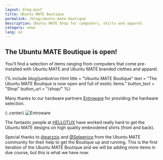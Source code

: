 ```yaml
---
layout: blog-post
title: Ubuntu MATE Boutique
permalink: /blog/ubuntu-mate-boutique
description: Ubuntu MATE Shop for computers, shirts and apparel
category: news
lang: en
---
```


## The Ubuntu MATE Boutique is open!

You'll find a selection of items ranging from computers that come pre-installed with Ubuntu MATE and Ubuntu
MATE branded clothes and apparel.

{% include blog/jumbotron.html
    title = "Ubuntu MATE Boutique"
    text = "The Ubuntu MATE Boutique is now open and full of exotic items."
    button_text = "Shop"
    button_url = "/shop/"
%}

Many thanks to our hardware partners [Entroware](http://www.entroware.com) for providing the hardware selection.

{:.center}
![Entroware](/assets/img/sponsors/entroware.png)

The fantastic people at [HELLOTUX](http://www.hellotux.com) have worked really hard to get the Ubuntu MATE
designs on high quality embroidered shirts (front and back).

Special thanks to [@parzzix](https://ubuntu-mate.community/users/parzzix/activity) and
[@Spleenico](https://ubuntu-mate.community/users/spleenico/activity) from the Ubuntu
MATE community for their help to get the Boutique up and running. This is the first
iteration of the Ubuntu MATE Boutique and we will be adding more items in due course, but
this is what we have now.
